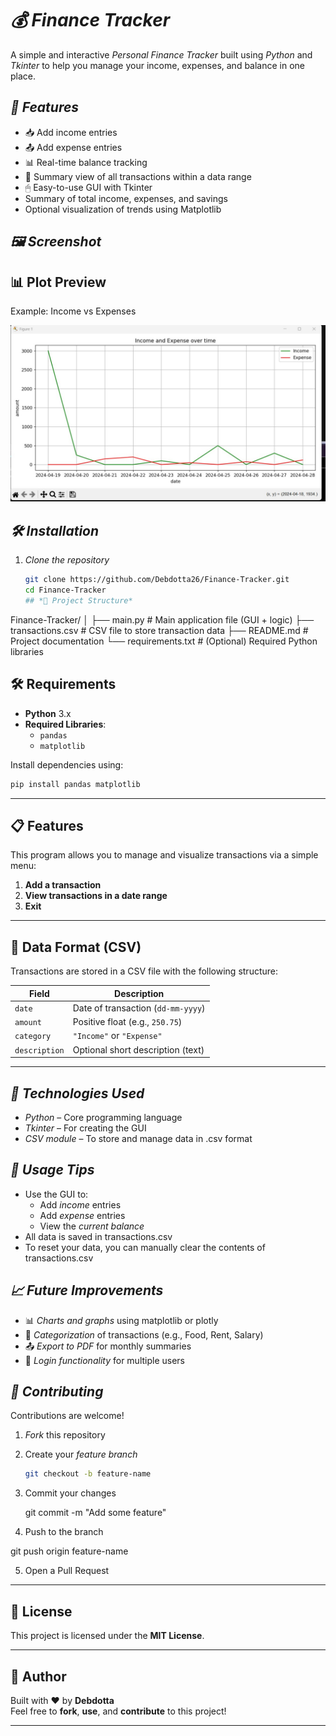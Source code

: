 # *💰 Finance Tracker*

A simple and interactive *Personal Finance Tracker* built using *Python* and *Tkinter* to help you manage your income, expenses, and balance in one place.

## *🚀 Features*

- 📥 Add income entries  
- 📤 Add expense entries  
- 📊 Real-time balance tracking  
- 🧾 Summary view of all transactions within a data range  
- 🖱 Easy-to-use GUI with Tkinter
- Summary of total income, expenses, and savings
- Optional visualization of trends using Matplotlib



## *🖼 Screenshot*

## 📊 Plot Preview

Example: Income vs Expenses

![Income vs Expenses](plot%20output.jpg)


## *🛠 Installation*

1. *Clone the repository*
   ```bash
   git clone https://github.com/Debdotta26/Finance-Tracker.git
   cd Finance-Tracker
   ## *📂 Project Structure*

Finance-Tracker/ │
├── main.py   # Main application file (GUI + logic)
├── transactions.csv  # CSV file to store transaction data 
├── README.md          # Project documentation
└── requirements.txt   # (Optional) Required Python libraries



## 🛠️ Requirements

- **Python** 3.x  
- **Required Libraries**:  
  - `pandas`  
  - `matplotlib`

Install dependencies using:

```bash
pip install pandas matplotlib
```

---

## 📋 Features

This program allows you to manage and visualize transactions via a simple menu:

1. **Add a transaction**  
2. **View transactions in a date range**  
3. **Exit**

---


## 📝 Data Format (CSV)

Transactions are stored in a CSV file with the following structure:

| Field       | Description                          |
|-------------|--------------------------------------|
| `date`      | Date of transaction (`dd-mm-yyyy`)   |
| `amount`    | Positive float (e.g., `250.75`)      |
| `category`  | `"Income"` or `"Expense"`            |
| `description` | Optional short description (text)  |

---



## *🔧 Technologies Used*

- *Python* – Core programming language
- *Tkinter* – For creating the GUI
- *CSV module* – To store and manage data in .csv format

## *📌 Usage Tips*

- Use the GUI to:
  - Add *income* entries
  - Add *expense* entries
  - View the *current balance*
- All data is saved in transactions.csv
- To reset your data, you can manually clear the contents of transactions.csv


## *📈 Future Improvements*

- 📊 *Charts and graphs* using matplotlib or plotly
- 📁 *Categorization* of transactions (e.g., Food, Rent, Salary)
- 📤 *Export to PDF* for monthly summaries
- 🔐 *Login functionality* for multiple users


## *🤝 Contributing*

Contributions are welcome!

1. *Fork* this repository
2. Create your *feature branch*  
   ```bash
   git checkout -b feature-name

3. Commit your changes

    git commit -m "Add some feature"


4. Push to the branch

git push origin feature-name


5. Open a Pull Request




---

## 📄 License

This project is licensed under the **MIT License**.  

---

## 🙌 Author

Built with ❤️ by **Debdotta**  
Feel free to **fork**, **use**, and **contribute** to this project!

---

